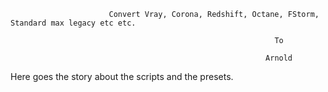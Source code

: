                           
                          
                          Convert Vray, Corona, Redshift, Octane, FStorm, Standard max legacy etc etc.

                                                               To

                                                             Arnold







Here goes the story about the scripts and the presets.




